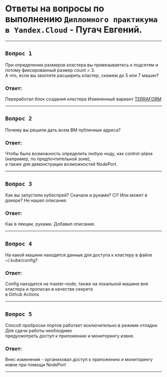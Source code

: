 # Ответы на вопросы по выполнению `Дипломного практикума в Yandex.Cloud` - Пугач Евгений.


---

## `Вопрос 1`

При определении размеров кластера вы привязываетесь к подсетям и потому фиксированный размер count = 3.  
А что, если вы захотите расширить кластер, скажем до 5 или 7 машин?

### Ответ:

Переработал блок создания кластера
Измененный вариант [TERRAFORM](https://github.com/PugachEV72/response/tree/main/terraform)

---

## `Вопрос 2`

Почему вы решили дать всем ВМ публичные адреса?

### Ответ:

Чтобы была возможность определить любую ноду, как control-plane (например, по предпочтительной зоне),  
а также для демонстрации возможностей NodePort.

---

## `Вопрос 3`

Как вы запустили кубеспрей? Скачали и руками? CI? Или может в докере? Не нашел описания.

### Ответ:

Как в лекции, руками. Добавил описание.

---

## `Вопрос 4`

На какой машине находятся данные для доступа к кластеру в файле ~/.kube/config?

### Ответ:

Config находится на master-node, также на локальной машине вне кластера и прописан в качестве секрета  
в Github Actions

---

## `Вопрос 5`

Способ проброски портов работает исключительно в режиме отладки. Для сдачи работы необходимо  
предусмотреть доступ к приложению и мониторингу извне.

### Ответ:

Внес изменения - организовал доступ к приложению и мониторингу извне при помощи NodePort

---


